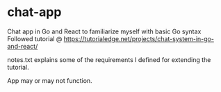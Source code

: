 # chat-app
Chat app in Go and React to familiarize myself with basic Go syntax
Followed tutorial @ https://tutorialedge.net/projects/chat-system-in-go-and-react/

notes.txt explains some of the requirements I defined for extending the tutorial.

App may or may not function.
